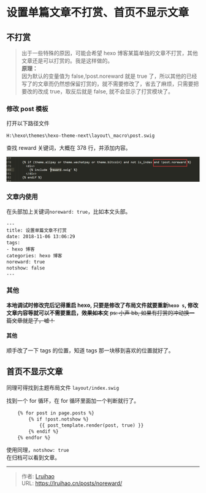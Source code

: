 # 设置单篇文章不打赏、首页不显示文章


## 不打赏
> 出于一些特殊的原因，可能会希望 hexo 博客某篇单独的文章不打赏，其他文章还是可以打赏的。我是这样做的。  
**原理：**  
因为默认的变量值为 false,!post.noreward 就是 true 了，所以其他的已经写了的文章而仍然想保留打赏的，就不需要修改了，省去了麻烦，只需要把要改的改成 true，取反后就是 false, 就不会显示了打赏模块了。

### 修改 post 模板
打开以下路径文件
```
H:\hexo\themes\hexo-theme-next\layout\_macro\post.swig
```
查找 reward 关键词，大概在 378 行，并添加内容。

![](images/1.png)

### 文章内使用
在头部加上关键词`noreward: true`，比如本文头部。

```
---
title: 设置单篇文章不打赏
date: 2018-11-06 13:06:29
tags:
- hexo 博客
categories: hexo 博客
noreward: true
notshow: false
---
```

### 其他
**本地调试时修改完后记得重启 hexo, 只要是修改了布局文件就要重新`hexo s`, 修改文章内容等就可以不需要重启，~~效果如本文~~**
~~ps: 小声 bb, 如果有打赏的冲动换一篇文章就是了，嘘！~~

#### 其他
顺手改了一下 tags 的位置，知道 tags 那一块移到喜欢的位置就好了。

## 首页不显示文章
同理可得找到主题布局文件 `layout/index.swig`

找到一个 for 循环，在 for 循环里面加一个判断就行了。
```
    {% for post in page.posts %}
    	{% if !post.notshow %}
    		{{ post_template.render(post, true) }}
    	{% endif %}
    {% endfor %}
```
使用同理，`notshow: true`  
在归档可以看到文章。

---

> 作者: [Lruihao](https://github.com/Lruihao)  
> URL: https://lruihao.cn/posts/noreward/  

